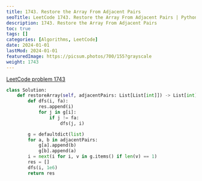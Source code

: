 ```yaml
---
title: 1743. Restore the Array From Adjacent Pairs
seoTitle: LeetCode 1743. Restore the Array From Adjacent Pairs | Python solution and explanation
description: 1743. Restore the Array From Adjacent Pairs
toc: true
tags: []
categories: [Algorithms, LeetCode]
date: 2024-01-01
lastMod: 2024-01-01
featuredImage: https://picsum.photos/700/155?grayscale
weight: 1743
---
```


[LeetCode problem 1743](https://leetcode.com/problems/restore-the-array-from-adjacent-pairs/)

```python
class Solution:
    def restoreArray(self, adjacentPairs: List[List[int]]) -> List[int]:
        def dfs(i, fa):
            res.append(i)
            for j in g[i]:
                if j != fa:
                    dfs(j, i)

        g = defaultdict(list)
        for a, b in adjacentPairs:
            g[a].append(b)
            g[b].append(a)
        i = next(i for i, v in g.items() if len(v) == 1)
        res = []
        dfs(i, 1e6)
        return res

```
